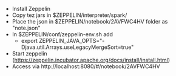 - Install Zeppelin
- Copy tez jars in $ZEPPELIN/interpreter/spark/
- Place the json in $ZEPPELIN/notebook/2AVFWC4HV folder as "note.json"
- In $ZEPPELIN/conf/zeppelin-env.sh add 
	- export ZEPPELIN_JAVA_OPTS="-Djava.util.Arrays.useLegacyMergeSort=true"
- Start zeppelin (https://zeppelin.incubator.apache.org/docs/install/install.html)
- Access via http://localhost:8080/#/notebook/2AVFWC4HV


